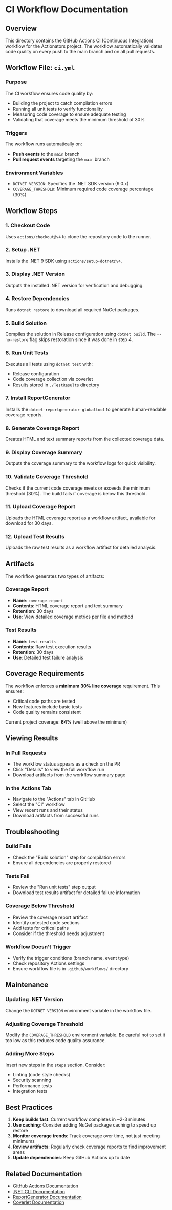 # CI Workflow Documentation

## Overview

This directory contains the GitHub Actions CI (Continuous Integration) workflow for the Actionators project. The workflow automatically validates code quality on every push to the main branch and on all pull requests.

## Workflow File: `ci.yml`

### Purpose

The CI workflow ensures code quality by:
- Building the project to catch compilation errors
- Running all unit tests to verify functionality
- Measuring code coverage to ensure adequate testing
- Validating that coverage meets the minimum threshold of 30%

### Triggers

The workflow runs automatically on:
- **Push events** to the `main` branch
- **Pull request events** targeting the `main` branch

### Environment Variables

- `DOTNET_VERSION`: Specifies the .NET SDK version (9.0.x)
- `COVERAGE_THRESHOLD`: Minimum required code coverage percentage (30%)

## Workflow Steps

### 1. Checkout Code
Uses `actions/checkout@v4` to clone the repository code to the runner.

### 2. Setup .NET
Installs the .NET 9 SDK using `actions/setup-dotnet@v4`.

### 3. Display .NET Version
Outputs the installed .NET version for verification and debugging.

### 4. Restore Dependencies
Runs `dotnet restore` to download all required NuGet packages.

### 5. Build Solution
Compiles the solution in Release configuration using `dotnet build`. The `--no-restore` flag skips restoration since it was done in step 4.

### 6. Run Unit Tests
Executes all tests using `dotnet test` with:
- Release configuration
- Code coverage collection via coverlet
- Results stored in `./TestResults` directory

### 7. Install ReportGenerator
Installs the `dotnet-reportgenerator-globaltool` to generate human-readable coverage reports.

### 8. Generate Coverage Report
Creates HTML and text summary reports from the collected coverage data.

### 9. Display Coverage Summary
Outputs the coverage summary to the workflow logs for quick visibility.

### 10. Validate Coverage Threshold
Checks if the current code coverage meets or exceeds the minimum threshold (30%). The build fails if coverage is below this threshold.

### 11. Upload Coverage Report
Uploads the HTML coverage report as a workflow artifact, available for download for 30 days.

### 12. Upload Test Results
Uploads the raw test results as a workflow artifact for detailed analysis.

## Artifacts

The workflow generates two types of artifacts:

### Coverage Report
- **Name**: `coverage-report`
- **Contents**: HTML coverage report and text summary
- **Retention**: 30 days
- **Use**: View detailed coverage metrics per file and method

### Test Results
- **Name**: `test-results`
- **Contents**: Raw test execution results
- **Retention**: 30 days
- **Use**: Detailed test failure analysis

## Coverage Requirements

The workflow enforces a **minimum 30% line coverage** requirement. This ensures:
- Critical code paths are tested
- New features include basic tests
- Code quality remains consistent

Current project coverage: **64%** (well above the minimum)

## Viewing Results

### In Pull Requests
- The workflow status appears as a check on the PR
- Click "Details" to view the full workflow run
- Download artifacts from the workflow summary page

### In the Actions Tab
- Navigate to the "Actions" tab in GitHub
- Select the "CI" workflow
- View recent runs and their status
- Download artifacts from successful runs

## Troubleshooting

### Build Fails
- Check the "Build solution" step for compilation errors
- Ensure all dependencies are properly restored

### Tests Fail
- Review the "Run unit tests" step output
- Download test results artifact for detailed failure information

### Coverage Below Threshold
- Review the coverage report artifact
- Identify untested code sections
- Add tests for critical paths
- Consider if the threshold needs adjustment

### Workflow Doesn't Trigger
- Verify the trigger conditions (branch name, event type)
- Check repository Actions settings
- Ensure workflow file is in `.github/workflows/` directory

## Maintenance

### Updating .NET Version
Change the `DOTNET_VERSION` environment variable in the workflow file.

### Adjusting Coverage Threshold
Modify the `COVERAGE_THRESHOLD` environment variable. Be careful not to set it too low as this reduces code quality assurance.

### Adding More Steps
Insert new steps in the `steps` section. Consider:
- Linting (code style checks)
- Security scanning
- Performance tests
- Integration tests

## Best Practices

1. **Keep builds fast**: Current workflow completes in ~2-3 minutes
2. **Use caching**: Consider adding NuGet package caching to speed up restore
3. **Monitor coverage trends**: Track coverage over time, not just meeting minimums
4. **Review artifacts**: Regularly check coverage reports to find improvement areas
5. **Update dependencies**: Keep GitHub Actions up to date

## Related Documentation

- [GitHub Actions Documentation](https://docs.github.com/en/actions)
- [.NET CLI Documentation](https://docs.microsoft.com/en-us/dotnet/core/tools/)
- [ReportGenerator Documentation](https://github.com/danielpalme/ReportGenerator)
- [Coverlet Documentation](https://github.com/coverlet-coverage/coverlet)
